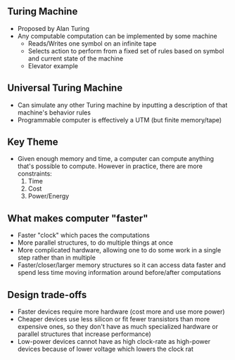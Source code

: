 ## Turing Machine

- Proposed by Alan Turing
- Any computable computation can be implemented by some machine 
	- Reads/Writes one symbol on an infinite tape
	- Selects action to perform from a fixed set of rules based on symbol and current state of the machine
	- Elevator example

## Universal Turing Machine

- Can simulate any other Turing machine by inputting a description of that machine's behavior rules
- Programmable computer is effectively a UTM (but finite memory/tape)

## Key Theme

- Given enough memory and time, a computer can compute anything that's possible to compute. However in practice, there are more constraints:
	1. Time
	2. Cost
	3. Power/Energy

## What makes computer "faster"

- Faster "clock" which paces the computations
- More parallel structures, to do multiple things at once
- More complicated hardware, allowing one to do some work in a single step rather than in multiple
- Faster/closer/larger memory structures so it can access data faster and spend less time moving information around before/after computations

## Design trade-offs

- Faster devices require more hardware (cost more and use more power)
- Cheaper devices use less silicon or fit fewer transistors than more expensive ones, so they don't have as much specialized hardware or parallel structures that increase performance)
- Low-power devices cannot have as high clock-rate as high-power devices because of lower voltage which lowers the clock rat
